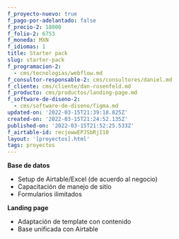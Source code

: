 ```yaml
---
f_proyecto-nuevo: true
f_pago-por-adelantado: false
f_precio-2: 18000
f_folio-2: 6753
f_moneda: MXN
f_idiomas: 1
title: Starter pack
slug: starter-pack
f_programacion-2:
  - cms/tecnologias/webflow.md
f_consultor-responsable-2: cms/consultores/daniel.md
f_cliente: cms/cliente/dan-rosenfeld.md
f_producto: cms/productos/landing-page.md
f_software-de-diseno-2:
  - cms/software-de-diseno/figma.md
updated-on: '2022-03-15T21:39:18.825Z'
created-on: '2022-03-15T21:24:52.135Z'
published-on: '2022-03-15T21:52:25.533Z'
f_airtable-id: recjowwEPJSbRjI10
layout: '[proyectos].html'
tags: proyectos
---
```


**Base de datos**

*   Setup de Airtable/Excel (de acuerdo al negocio)
*   Capacitación de manejo de sitio
*   Formularios ilimitados

**Landing page**

*   Adaptación de template con contenido
*   Base unificada con Airtable
